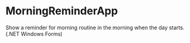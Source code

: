 # MorningReminderApp
Show a reminder for morning routine in the morning when the day starts. (.NET Windows Forms)
